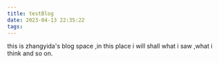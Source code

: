```yaml
---
title: testBlog
date: 2023-04-13 22:35:22
tags:
---
```

this is zhangyida's blog space ,in this place i will shall what i saw ,what i think and so on.